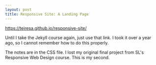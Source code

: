 ```yaml
---
layout: post
title: Responsive Site: A Landing Page
---
```


<html>
<a href="https://teiresa.github.io/responsive-site/"> https://teiresa.github.io/responsive-site/ </a>
</html>

Until I take the Jekyll course again, just use that link. I took it over a year ago, so I cannot remember how to do this properly.

The notes are in the CSS file.
I lost my original final project from SL's Responsive Web Design course. This is my second. 
